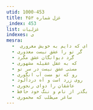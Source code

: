 ```yaml
---
utid: 1000-453
title: غزل شماره ۴۵۳
_index: 453
list: غزلیات
indexes: ی
mesra:
  - ‌ ای که دایم به خویش مغروری
  - گر تو را عشق نیست معذوری
  - گرد دیوانگان عشق مگرد
  - که به عقل عقیله مشهوری
  - مستی عشق نیست در سر تو
  - رو که تو مست آب انگوری
  - روی زرد است و آه دردآلود
  - عاشقان را دوای رنجوری
  - بگذر از نام و ننگ خود حافظ
  - ساغر می‌طلب که مخموری
---
```

